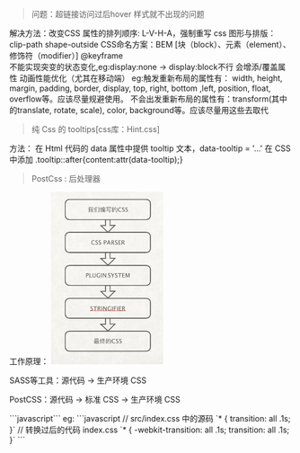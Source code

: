 >问题：超链接访问过后hover 样式就不出现的问题 

解决方法：改变CSS 属性的排列顺序: L-V-H-A，强制重写
css 图形与排版：clip-path  shape-outside
CSS命名方案：BEM [块（block）、元素（element）、修饰符（modifier）]
@keyframe  
不能实现突变的状态变化,eg:display:none -> display:block不行
会增添/覆盖属性
动画性能优化（尤其在移动端）
eg:触发重新布局的属性有： width, height, margin, padding, border, display, top, right, bottom ,left, position, float, overflow等。应该尽量规避使用。
不会出发重新布局的属性有：transform(其中的translate, rotate, scale), color, background等。应该尽量用这些去取代

>纯 Css 的 tooltips[css库：Hint.css]

方法： 在 Html 代码的 data 属性中提供 tooltip 文本，data-tooltip = '...'
      在 CSS 中添加 .tooltip::after{content:attr(data-tooltip);}


>PostCss : 后处理器

工作原理： <img src='./postcss.png' width='200' />
<p>SASS等工具：源代码 -> 生产环境 CSS</p>
<p>PostCSS：源代码 -> 标准 CSS -> 生产环境 CSS</p>
```javascript```
eg:
```javascript
// src/index.css 中的源码
`* {
    transition: all .1s;
}`
// 转换过后的代码 index.css
`* {
    -webkit-transition: all .1s;
        transition: all .1s;
}`
```